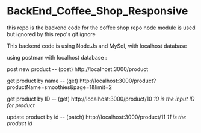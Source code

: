 # BackEnd_Coffee_Shop_Responsive

this repo is the backend code for the coffee shop repo
node module is used but ignored by this repo's git.ignore 

This backend code is using Node.Js and MySql, with localhost database

using postman with localhost database :

post new product -- (post) http://localhost:3000/product

get product by name -- (get) http://localhost:3000/product?productName=smoothies&page=1&limit=2

get product by ID -- (get) http://localhost:3000/product/10   *10 is the input ID for product*

update product by id -- (patch) http://localhost:3000/product/11 *11 is the product id*
